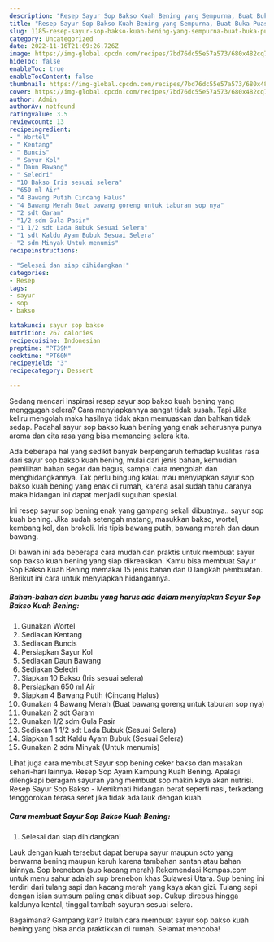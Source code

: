 ```yaml
---
description: "Resep Sayur Sop Bakso Kuah Bening yang Sempurna, Buat Buka Puasa Enak Banget"
title: "Resep Sayur Sop Bakso Kuah Bening yang Sempurna, Buat Buka Puasa Enak Banget"
slug: 1185-resep-sayur-sop-bakso-kuah-bening-yang-sempurna-buat-buka-puasa-enak-banget
category: Uncategorized
date: 2022-11-16T21:09:26.726Z
image: https://img-global.cpcdn.com/recipes/7bd76dc55e57a573/680x482cq70/sayur-sop-bakso-kuah-bening-foto-resep-utama.jpg
hideToc: false
enableToc: true
enableTocContent: false
thumbnail: https://img-global.cpcdn.com/recipes/7bd76dc55e57a573/680x482cq70/sayur-sop-bakso-kuah-bening-foto-resep-utama.jpg
cover: https://img-global.cpcdn.com/recipes/7bd76dc55e57a573/680x482cq70/sayur-sop-bakso-kuah-bening-foto-resep-utama.jpg
author: Admin
authorAv: notfound
ratingvalue: 3.5
reviewcount: 13
recipeingredient:
- " Wortel"
- " Kentang"
- " Buncis"
- " Sayur Kol"
- " Daun Bawang"
- " Seledri"
- "10 Bakso Iris sesuai selera"
- "650 ml Air"
- "4 Bawang Putih Cincang Halus"
- "4 Bawang Merah Buat bawang goreng untuk taburan sop nya"
- "2 sdt Garam"
- "1/2 sdm Gula Pasir"
- "1 1/2 sdt Lada Bubuk Sesuai Selera"
- "1 sdt Kaldu Ayam Bubuk Sesuai Selera"
- "2 sdm Minyak Untuk menumis"
recipeinstructions:

- "Selesai dan siap dihidangkan!"
categories:
- Resep
tags:
- sayur
- sop
- bakso

katakunci: sayur sop bakso 
nutrition: 267 calories
recipecuisine: Indonesian
preptime: "PT39M"
cooktime: "PT60M"
recipeyield: "3"
recipecategory: Dessert

---
```



Sedang mencari inspirasi resep sayur sop bakso kuah bening yang menggugah selera? Cara menyiapkannya sangat tidak susah. Tapi Jika keliru mengolah maka hasilnya tidak akan memuaskan dan bahkan tidak sedap. Padahal sayur sop bakso kuah bening yang enak seharusnya punya aroma dan cita rasa yang bisa memancing selera kita.


Ada beberapa hal yang sedikit banyak berpengaruh terhadap kualitas rasa dari sayur sop bakso kuah bening, mulai dari jenis bahan, kemudian pemilihan bahan segar dan bagus, sampai cara mengolah dan menghidangkannya. Tak perlu bingung kalau mau menyiapkan sayur sop bakso kuah bening yang enak di rumah, karena asal sudah tahu caranya maka hidangan ini dapat menjadi suguhan spesial.

Ini resep sayur sop bening enak yang gampang sekali dibuatnya.. sayur sop kuah bening. Jika sudah setengah matang, masukkan bakso, wortel, kembang kol, dan brokoli. Iris tipis bawang putih, bawang merah dan daun bawang.


Di bawah ini ada beberapa cara mudah dan praktis untuk membuat sayur sop bakso kuah bening yang siap dikreasikan. Kamu bisa membuat Sayur Sop Bakso Kuah Bening memakai 15 jenis bahan dan 0 langkah pembuatan. Berikut ini cara untuk menyiapkan hidangannya.

<!--inarticleads1-->

##### Bahan-bahan dan bumbu yang harus ada dalam menyiapkan Sayur Sop Bakso Kuah Bening:

1. Gunakan  Wortel
1. Sediakan  Kentang
1. Sediakan  Buncis
1. Persiapkan  Sayur Kol
1. Sediakan  Daun Bawang
1. Sediakan  Seledri
1. Siapkan 10 Bakso (Iris sesuai selera)
1. Persiapkan 650 ml Air
1. Siapkan 4 Bawang Putih (Cincang Halus)
1. Gunakan 4 Bawang Merah (Buat bawang goreng untuk taburan sop nya)
1. Gunakan 2 sdt Garam
1. Gunakan 1/2 sdm Gula Pasir
1. Sediakan 1 1/2 sdt Lada Bubuk (Sesuai Selera)
1. Siapkan 1 sdt Kaldu Ayam Bubuk (Sesuai Selera)
1. Gunakan 2 sdm Minyak (Untuk menumis)


Lihat juga cara membuat Sayur sop bening ceker bakso dan masakan sehari-hari lainnya. Resep Sop Ayam Kampung Kuah Bening. Apalagi dilengkapi beragam sayuran yang membuat sop makin kaya akan nutrisi. Resep Sayur Sop Bakso - Menikmati hidangan berat seperti nasi, terkadang tenggorokan terasa seret jika tidak ada lauk dengan kuah. 

<!--inarticleads2-->

##### Cara membuat Sayur Sop Bakso Kuah Bening:


1. Selesai dan siap dihidangkan!

Lauk dengan kuah tersebut dapat berupa sayur maupun soto yang berwarna bening maupun keruh karena tambahan santan atau bahan lainnya. Sop brenebon (sup kacang merah) Rekomendasi Kompas.com untuk menu sahur adalah sup brenebon khas Sulawesi Utara. Sup bening ini terdiri dari tulang sapi dan kacang merah yang kaya akan gizi. Tulang sapi dengan isian sumsum paling enak dibuat sop. Cukup direbus hingga kaldunya kental, tinggal tambah sayuran sesuai selera. 

Bagaimana? Gampang kan? Itulah cara membuat sayur sop bakso kuah bening yang bisa anda praktikkan di rumah. Selamat mencoba!

